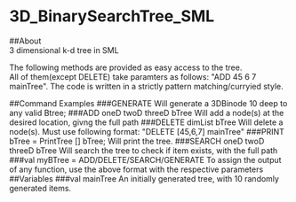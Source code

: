 # 3D_BinarySearchTree_SML

##About   
3 dimensional k-d tree in SML 

The following methods are provided as easy access to the tree.  
All of them(except DELETE) take paramters as follows: "ADD 45 6 7 mainTree". The code is written in a strictly pattern matching/curryied style. 

##Command Examples
###GENERATE
    Will generate a 3DBinode 10 deep to any valid Btree;
###ADD oneD twoD threeD bTree 
    Will add a node(s) at the desired location, givng the full path 
###DELETE dimList bTree 
    Will delete a node(s). Must use following format: "DELETE [45,6,7] mainTree"
###PRINT bTree = PrintTree [] bTree;
    Will print the tree. 
###SEARCH oneD twoD threeD bTree
    Will search the tree to check if item exists, with the full path
###val myBTree = ADD/DELETE/SEARCH/GENERATE
    To assign the output of any function, use the above format with the respective parameters
##Variables 
###val mainTree 
    An initially generated tree, with 10 randomly generated items. 
